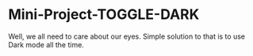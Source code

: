 # Mini-Project-TOGGLE-DARK
Well, we all need to care about our eyes. Simple solution to that is to use Dark mode all the time.
